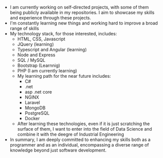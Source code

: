 - I am currently working on self-directed projects, with some of them being publicly available in my repositories. I aim to showcase my skills and experience through these projects.
- I'm constantly learning new things and working hard to improve a broad range of skills
- My technology stack, for those interested, includes:
  - HTML, CSS, Javascript
  - JQuery (learning)
  - Typescript and Angular (learning)
  - Node and Express
  - SQL / MySQL
  - Bootstrap (Learnnig)
  - PHP (I am currently learning)
  - My learning path for the near future includes:
    - C#
    - .net
    - asp .net core
    - NGINX
    - Laravel
    - MongoDB
    - PostgreSQL
    - Docker
  - After learning these technologies, even if it is just scratching the surface of them, I want to enter into the field of Data Science and combine it with the deegre of Industrial Engineering
- In summary, I am deeply committed to enhancing my skills both as a programmer and as an individual, encompassing a diverse range of knowledge beyond just software development.
